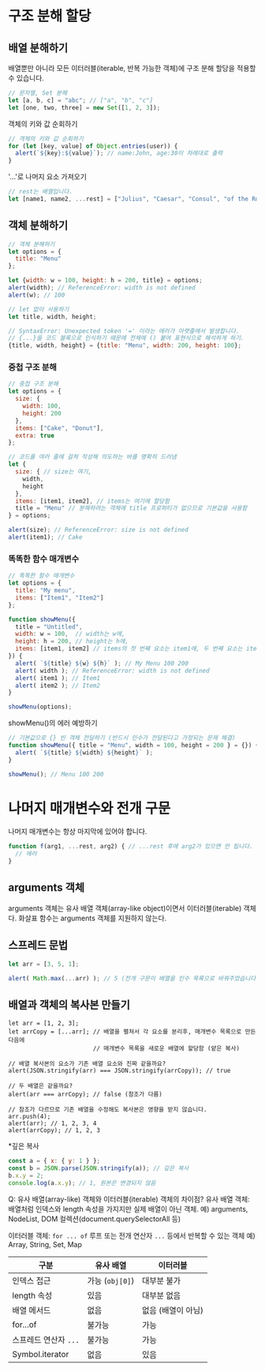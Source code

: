 # 구조 분해 할당
## 배열 분해하기
배열뿐만 아니라 모든 이터러블(iterable, 반복 가능한 객체)에 구조 분해 할당을 적용할 수 있습니다.
```js
// 문자열, Set 분해
let [a, b, c] = "abc"; // ["a", "b", "c"]
let [one, two, three] = new Set([1, 2, 3]);
```

객체의 키와 값 순회하기
```js
// 객체의 키와 값 순회하기
for (let [key, value] of Object.entries(user)) {
  alert(`${key}:${value}`); // name:John, age:30이 차례대로 출력
}
```

'...'로 나머지 요소 가져오기
```js
// rest는 배열입니다.
let [name1, name2, ...rest] = ["Julius", "Caesar", "Consul", "of the Roman Republic"];
```
## 객체 분해하기
```js
// 객체 분해하기
let options = {
  title: "Menu"
};

let {width: w = 100, height: h = 200, title} = options;
alert(width); // ReferenceError: width is not defined
alert(w); // 100
```

```js
// let 없이 사용하기
let title, width, height;

// SyntaxError: Unexpected token '=' 이라는 에러가 아랫줄에서 발생합니다.
// {...}을 코드 블록으로 인식하기 때문에 전체에 () 붙여 표현식으로 해석하게 하기.
{title, width, height} = {title: "Menu", width: 200, height: 100};
```

### 중첩 구조 분해
```js
// 중첩 구조 분해
let options = {
  size: {
    width: 100,
    height: 200
  },
  items: ["Cake", "Donut"],
  extra: true
};

// 코드를 여러 줄에 걸쳐 작성해 의도하는 바를 명확히 드러냄
let {
  size: { // size는 여기,
    width,
    height
  },
  items: [item1, item2], // items는 여기에 할당함
  title = "Menu" // 분해하려는 객체에 title 프로퍼티가 없으므로 기본값을 사용함
} = options;

alert(size); // ReferenceError: size is not defined
alert(item1); // Cake
```

### 똑똑한 함수 매개변수
```js
// 똑똑한 함수 매개변수
let options = {
  title: "My menu",
  items: ["Item1", "Item2"]
};

function showMenu({
  title = "Untitled",
  width: w = 100,  // width는 w에,
  height: h = 200, // height는 h에,
  items: [item1, item2] // items의 첫 번째 요소는 item1에, 두 번째 요소는 item2에 할당함
}) {
  alert( `${title} ${w} ${h}` ); // My Menu 100 200
  alert( width ); // ReferenceError: width is not defined
  alert( item1 ); // Item1
  alert( item2 ); // Item2
}

showMenu(options);
```


showMenu()의 에러 예방하기
```js
// 기본값으로 {} 빈 객체 전달하기 (반드시 인수가 전달된다고 가정되는 문제 해결)
function showMenu({ title = "Menu", width = 100, height = 200 } = {}) {
  alert( `${title} ${width} ${height}` );
}

showMenu(); // Menu 100 200
```

# 나머지 매개변수와 전개 구문
나머지 매개변수는 항상 마지막에 있어야 합니다.
```js
function f(arg1, ...rest, arg2) { // ...rest 후에 arg2가 있으면 안 됩니다.
  // 에러
}
```

## arguments 객체
arguments 객체는 유사 배열 객체(array-like object)이면서 이터러블(iterable) 객체다.
화살표 함수는 arguments 객체를 지원하지 않는다.

## 스프레드 문법
```js
let arr = [3, 5, 1];

alert( Math.max(...arr) ); // 5 (전개 구문이 배열을 인수 목록으로 바꿔주었습니다.)
```

## 배열과 객체의 복사본 만들기
```
let arr = [1, 2, 3];
let arrCopy = [...arr]; // 배열을 펼쳐서 각 요소를 분리후, 매개변수 목록으로 만든 다음에
                        // 매개변수 목록을 새로운 배열에 할당함 (얕은 복사)

// 배열 복사본의 요소가 기존 배열 요소와 진짜 같을까요?
alert(JSON.stringify(arr) === JSON.stringify(arrCopy)); // true

// 두 배열은 같을까요?
alert(arr === arrCopy); // false (참조가 다름)

// 참조가 다르므로 기존 배열을 수정해도 복사본은 영향을 받지 않습니다.
arr.push(4);
alert(arr); // 1, 2, 3, 4
alert(arrCopy); // 1, 2, 3
```

*깊은 복사
```js
const a = { x: { y: 1 } };
const b = JSON.parse(JSON.stringify(a)); // 깊은 복사
b.x.y = 2;
console.log(a.x.y); // 1, 원본은 변경되지 않음
```

Q: 유사 배열(array-like) 객체와 이터러블(iterable) 객체의 차이점?
유사 배열 객체: 배열처럼 인덱스와 length 속성을 가지지만 실제 배열이 아닌 객체.
예) arguments, NodeList, DOM 컬렉션(document.querySelectorAll 등)

이터러블 객체: `for ... of` 루프 또는 전개 연산자 `...` 등에서 반복할 수 있는 객체
예) Array, String, Set, Map

| 구분              | 유사 배열         | 이터러블        |
| --------------- | ------------- | ----------- |
| 인덱스 접근          | 가능 (`obj[0]`) | 대부분 불가      |
| length 속성       | 있음            | 대부분 없음      |
| 배열 메서드          | 없음            | 없음 (배열이 아님) |
| for...of        | 불가능           | 가능          |
| 스프레드 연산자 `...`  | 불가능           | 가능          |
| Symbol.iterator | 없음            | 있음          |



